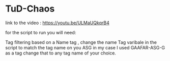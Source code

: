 
# TuD-Chaos

link to the video : https://youtu.be/ULMaUQkqrB4

for the script to run you will need:

Tag filtering based on a Name tag , change the name Tag varibale in the script to match the tag name on you ASG 
in my case I used GAAFAR-ASG-G as a tag  change that to any tag name of your choice.
